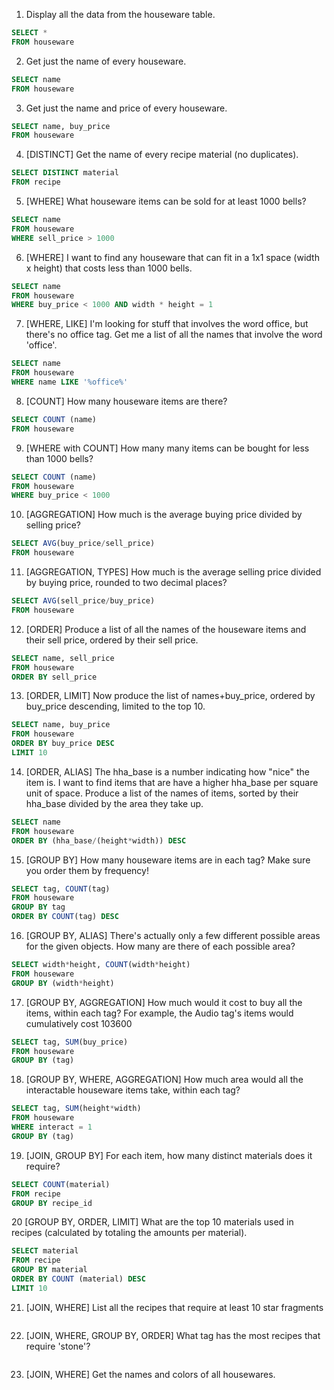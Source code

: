 1. Display all the data from the houseware table.

```sql
SELECT *
FROM houseware
```

2. Get just the name of every houseware.

```sql
SELECT name
FROM houseware
```

3. Get just the name and price of every houseware.

```sql
SELECT name, buy_price
FROM houseware
```

4. [DISTINCT] Get the name of every recipe material (no duplicates).

```sql
SELECT DISTINCT material
FROM recipe
```

5. [WHERE] What houseware items can be sold for at least 1000 bells? 

```sql
SELECT name
FROM houseware
WHERE sell_price > 1000
```

6. [WHERE] I want to find any houseware that can fit in a 1x1 space (width x height) that costs less than 1000 bells.

```sql
SELECT name
FROM houseware
WHERE buy_price < 1000 AND width * height = 1
```

7. [WHERE, LIKE] I'm looking for stuff that involves the word office, but there's no office tag. Get me a list of all the names that involve the word 'office'.

```sql
SELECT name
FROM houseware
WHERE name LIKE '%office%'
```

8. [COUNT] How many houseware items are there?

```sql
SELECT COUNT (name)
FROM houseware
```

9. [WHERE with COUNT] How many many items can be bought for less than 1000 bells?

```sql
SELECT COUNT (name)
FROM houseware
WHERE buy_price < 1000
```

10. [AGGREGATION] How much is the average buying price divided by selling price?

```sql
SELECT AVG(buy_price/sell_price)
FROM houseware
```

11. [AGGREGATION, TYPES] How much is the average selling price divided by buying price, rounded to two decimal places?

```sql
SELECT AVG(sell_price/buy_price)
FROM houseware
```

12. [ORDER] Produce a list of all the names of the houseware items and their sell price, ordered by their sell price.

```sql
SELECT name, sell_price
FROM houseware
ORDER BY sell_price
```

13. [ORDER, LIMIT] Now produce the list of names+buy_price, ordered by buy_price descending, limited to the top 10.

```sql
SELECT name, buy_price
FROM houseware
ORDER BY buy_price DESC
LIMIT 10
```

14. [ORDER, ALIAS] The hha_base is a number indicating how "nice" the item is. I want to find items that are have a higher hha_base per square unit of space. Produce a list of the names of items, sorted by their hha_base divided by the area they take up.

```sql
SELECT name
FROM houseware
ORDER BY (hha_base/(height*width)) DESC
```

15. [GROUP BY] How many houseware items are in each tag? Make sure you order them by frequency!

```sql
SELECT tag, COUNT(tag)
FROM houseware
GROUP BY tag
ORDER BY COUNT(tag) DESC
```

16. [GROUP BY, ALIAS] There's actually only a few different possible areas for the given objects. How many are there of each possible area?

```sql
SELECT width*height, COUNT(width*height)
FROM houseware
GROUP BY (width*height)
```

17. [GROUP BY, AGGREGATION] How much would it cost to buy all the items, within each tag? For example, the Audio tag's items would cumulatively cost 103600

```sql
SELECT tag, SUM(buy_price)
FROM houseware
GROUP BY (tag)
```

18. [GROUP BY, WHERE, AGGREGATION] How much area would all the interactable houseware items take, within each tag?

```sql
SELECT tag, SUM(height*width)
FROM houseware
WHERE interact = 1
GROUP BY (tag)
```

19. [JOIN, GROUP BY] For each item, how many distinct materials does it require?

```sql
SELECT COUNT(material)
FROM recipe
GROUP BY recipe_id
```

20 [GROUP BY, ORDER, LIMIT] What are the top 10 materials used in recipes (calculated by totaling the amounts per material).

```sql
SELECT material
FROM recipe
GROUP BY material
ORDER BY COUNT (material) DESC
LIMIT 10
```

21. [JOIN, WHERE] List all the recipes that require at least 10 star fragments

```sql

```

22. [JOIN, WHERE, GROUP BY, ORDER] What tag has the most recipes that require 'stone'?

```sql

```

23. [JOIN, WHERE] Get the names and colors of all housewares.

```sql

```